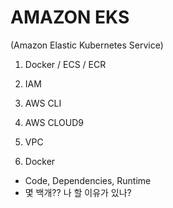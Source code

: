 # AMAZON EKS
(Amazon Elastic Kubernetes Service)

1. Docker / ECS / ECR
2. IAM
3. AWS CLI
4. AWS CLOUD9
5. VPC


1. Docker
- Code, Dependencies, Runtime
- 몇 백개?? 나 할 이유가 있나?
